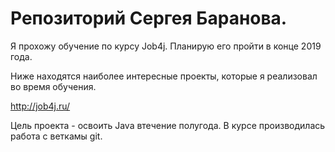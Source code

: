 # Репозиторий Сергея Баранова.

Я прохожу обучение по курсу Job4j. Планирую его пройти в конце 2019 года.

Ниже находятся наиболее интересные проекты, которые я реализовал во время обучения.

http://job4j.ru/

Цель проекта - освоить Java втечение полугода.
В курсе производилась работа с веткамы git.